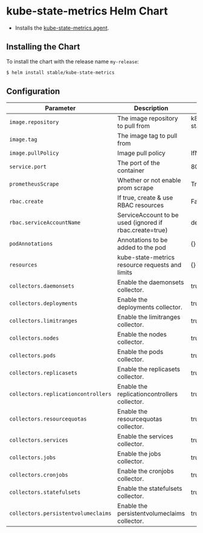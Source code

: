 # kube-state-metrics Helm Chart

* Installs the [kube-state-metrics agent](https://github.com/kubernetes/kube-state-metrics).

## Installing the Chart

To install the chart with the release name `my-release`:

```bash
$ helm install stable/kube-state-metrics
```

## Configuration

| Parameter                           | Description                                             | Default                                     |
|-------------------------------------|---------------------------------------------------------|---------------------------------------------|
| `image.repository`                  | The image repository to pull from                       | k8s.gcr.io/kube-state-metrics               |
| `image.tag`                         | The image tag to pull from                              | <latest version>                                      |
| `image.pullPolicy`                  | Image pull policy                                       | IfNotPresent                                |
| `service.port`                      | The port of the container                               | 8080                                        |
| `prometheusScrape`                  | Whether or not enable prom scrape                       | True                                        |
| `rbac.create`                       | If true, create & use RBAC resources                    | False                                       |
| `rbac.serviceAccountName`           | ServiceAccount to be used (ignored if rbac.create=true) | default                                     |
| `podAnnotations`                    | Annotations to be added to the pod                      | {}                                     |
| `resources`                         | kube-state-metrics resource requests and limits         | {}                                          |
| `collectors.daemonsets`             | Enable the daemonsets collector.                        | true                                        |
| `collectors.deployments`            | Enable the deployments collector.                       | true                                        |
| `collectors.limitranges`            | Enable the limitranges collector.                       | true                                        |
| `collectors.nodes`                  | Enable the nodes collector.                             | true                                        |
| `collectors.pods`                   | Enable the pods collector.                              | true                                        |
| `collectors.replicasets`            | Enable the replicasets collector.                       | true                                        |
| `collectors.replicationcontrollers` | Enable the replicationcontrollers collector.            | true                                        |
| `collectors.resourcequotas`         | Enable the resourcequotas collector.                    | true                                        |
| `collectors.services`               | Enable the services collector.                          | true                                        |
| `collectors.jobs`                   | Enable the jobs collector.                              | true                                        |
| `collectors.cronjobs`               | Enable the cronjobs collector.                          | true                                        |
| `collectors.statefulsets`           | Enable the statefulsets collector.                      | true                                        |
| `collectors.persistentvolumeclaims` | Enable the persistentvolumeclaims collector.            | true                                        |
